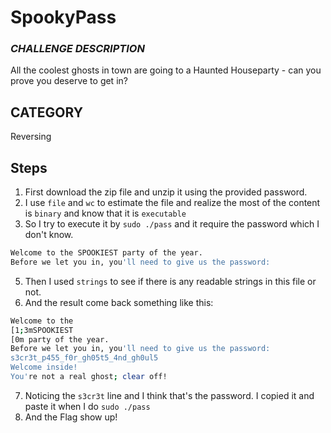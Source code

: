 # SpookyPass
### *CHALLENGE DESCRIPTION*

All the coolest ghosts in town are going to a Haunted Houseparty - can you prove you deserve to get in?

## CATEGORY
Reversing

## Steps
1. First download the zip file and unzip it using the provided password.
2. I use `file` and `wc` to estimate the file and realize the most of the content is `binary` and know that it is `executable`
3. So I try to execute it by `sudo ./pass` and it require the password which I don't know.
  ```bash
  Welcome to the SPOOKIEST party of the year.
  Before we let you in, you'll need to give us the password:
  ```
    
5. Then I used `strings` to see if there is any readable strings in this file or not.
6. And the result come back something like this:

  ```bash
  Welcome to the 
  [1;3mSPOOKIEST
  [0m party of the year.
  Before we let you in, you'll need to give us the password: 
  s3cr3t_p455_f0r_gh05t5_4nd_gh0ul5
  Welcome inside!
  You're not a real ghost; clear off!
  ```
7. Noticing the `s3cr3t` line and I think that's the password. I copied it and paste it when I do `sudo ./pass`
8. And the Flag show up!
